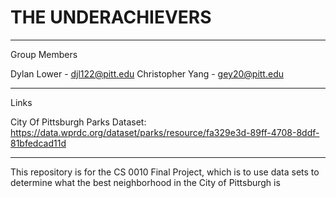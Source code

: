 # THE UNDERACHIEVERS
---------------------------
Group Members

Dylan Lower - djl122@pitt.edu
Christopher Yang - gey20@pitt.edu

---------------------------
Links

City Of Pittsburgh Parks Dataset: https://data.wprdc.org/dataset/parks/resource/fa329e3d-89ff-4708-8ddf-81bfedcad11d 

---------------------------

This repository is for the CS 0010 Final Project, which is to use data sets to determine what the best neighborhood in the City of Pittsburgh is
